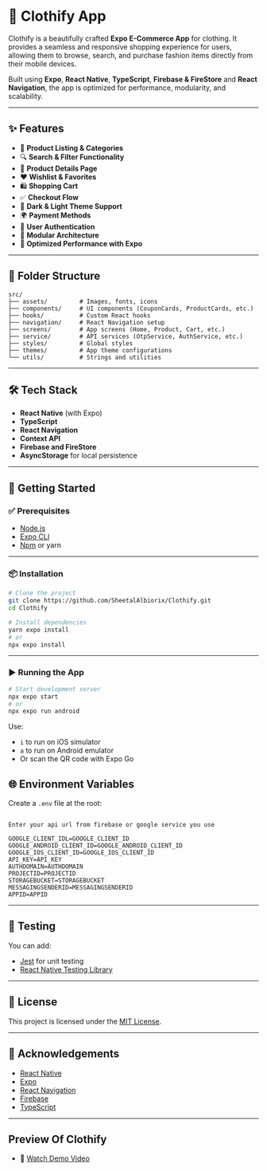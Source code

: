 # 🧥 Clothify App

Clothify is a beautifully crafted **Expo E-Commerce App** for clothing. It provides a seamless and responsive shopping experience for users, allowing them to browse, search, and purchase fashion items directly from their mobile devices.

Built using **Expo**, **React Native**, **TypeScript**, **Firebase & FireStore** and **React Navigation**, the app is optimized for performance, modularity, and scalability.

---


## ✨ Features

- 🛒 **Product Listing & Categories**
- 🔍 **Search & Filter Functionality**
- 👕 **Product Details Page**
- ❤️ **Wishlist & Favorites**
- 🛍️ **Shopping Cart**
- ✅ **Checkout Flow**
- 🌙 **Dark & Light Theme Support**
- 🌍 **Payment Methods**
- 🔐 **User Authentication**
- 🧠 **Modular Architecture**
- 🚀 **Optimized Performance with Expo**

---

## 📁 Folder Structure

```
src/
├── assets/         # Images, fonts, icons
├── components/     # UI components (CouponCards, ProductCards, etc.)
├── hooks/          # Custom React hooks
├── navigation/     # React Navigation setup
├── screens/        # App screens (Home, Product, Cart, etc.)
├── service/        # API services (OtpService, AuthService, etc.)
├── styles/         # Global styles
├── themes/         # App theme configurations
└── utils/          # Strings and utilities
```

---

## 🛠️ Tech Stack

- **React Native** (with Expo)
- **TypeScript**
- **React Navigation**
- **Context API**
- **Firebase and FireStore**
- **AsyncStorage** for local persistence

---

## 🚀 Getting Started

### ✅ Prerequisites

- [Node.js](https://nodejs.org/)
- [Expo CLI](https://docs.expo.dev/get-started/installation/)
- [Npm](https://www.npmjs.com/) or yarn

---

### 📦 Installation

```bash
# Clone the project
git clone https://github.com/SheetalAlbiorix/Clothify.git
cd Clothify

# Install dependencies
yarn expo install
# or
npx expo install
```

---

### ▶️ Running the App

```bash
# Start development server
npx expo start
# or
npx expo run android
```

Use:
- `i` to run on iOS simulator  
- `a` to run on Android emulator  
- Or scan the QR code with Expo Go


## 🌐 Environment Variables

Create a `.env` file at the root:

```env

Enter your api url from firebase or google service you use

GOOGLE_CLIENT_IDL=GOOGLE_CLIENT_ID
GOOGLE_ANDROID_CLIENT_ID=GOOGLE_ANDROID_CLIENT_ID
GOOGLE_IOS_CLIENT_ID=GOOGLE_IOS_CLIENT_ID
API_KEY=API_KEY
AUTHDOMAIN=AUTHDOMAIN
PROJECTID=PROJECTID
STORAGEBUCKET=STORAGEBUCKET
MESSAGINGSENDERID=MESSAGINGSENDERID
APPID=APPID
```

---

## 🧪 Testing

You can add:

- [Jest](https://jestjs.io/) for unit testing
- [React Native Testing Library](https://callstack.github.io/react-native-testing-library/)

---

## 📄 License

This project is licensed under the [MIT License](LICENSE).

---

## 🙌 Acknowledgements

- [React Native](https://reactnative.dev/)
- [Expo](https://expo.dev/)
- [React Navigation](https://reactnavigation.org/)
- [Firebase](https://firebase.google.com/)
- [TypeScript](https://www.typescriptlang.org/)

---

## Preview Of Clothify
- 🎥 [Watch Demo Video](assets/clothify.mp4)